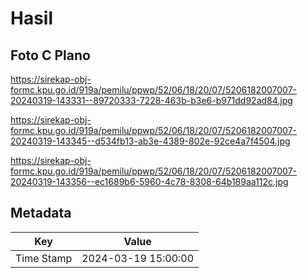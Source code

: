 # Hasil

## Foto C Plano

https://sirekap-obj-formc.kpu.go.id/919a/pemilu/ppwp/52/06/18/20/07/5206182007007-20240319-143331--89720333-7228-463b-b3e6-b971dd92ad84.jpg

https://sirekap-obj-formc.kpu.go.id/919a/pemilu/ppwp/52/06/18/20/07/5206182007007-20240319-143345--d534fb13-ab3e-4389-802e-92ce4a7f4504.jpg

https://sirekap-obj-formc.kpu.go.id/919a/pemilu/ppwp/52/06/18/20/07/5206182007007-20240319-143356--ec1689b6-5960-4c78-8308-64b189aa112c.jpg


## Metadata

| Key        | Value               |
| ---------- | ------------------- |
| Time Stamp | 2024-03-19 15:00:00 |



